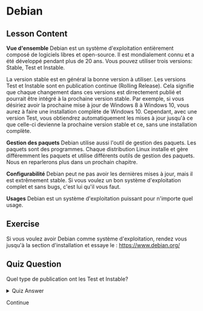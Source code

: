 # Debian

## Lesson Content

<b>Vue d'ensemble</b>
Debian est un système d'exploitation entièrement composé de logiciels libres et open-source. Il est mondialement connu et a été développé pendant plus de 20 ans. Vous pouvez utiliser trois versions: Stable, Test et Instable. 

La version stable est en général la bonne version à utiliser. Les versions Test et Instable sont en publication continue (Rolling Release). Cela signifie que chaque changement dans ces versions est dirrectement publié et pourrait être intégré à la prochaine version stable. Par exemple, si vous désiriez avoir la prochaine mise à jour de Windows 8 à Windows 10, vous aurez à faire une installation complète de Windows 10. Cependant, avec une version Test, vous obtiendrez automatiquement les mises à jour jusqu'à ce que celle-ci devienne la prochaine version stable et ce, sans une installation complète. 

<b>Gestion des paquets</b>
Debian utilise aussi l'outil de gestion des paquets. Les paquets sont des programmes. Chaque distribution Linux installe et gère différemment les paquets et utilise différents outils de gestion des paquets. Nous en reparlerons plus dans un prochain chapitre. 

<b>Configurabilité</b>
Debian peut ne pas avoir les dernières mises à jour, mais il est extrêmement stable. Si vous voulez un bon système d'exploitation complet et sans bugs, c'est lui qu'il vous faut.

<b>Usages</b>
Debian est un système d'exploitation puissant pour n'importe quel usage.


## Exercise

Si vous voulez avoir Debian comme système d'exploitation, rendez vous jusqu'à la section d'installation et essaye le : <a href='https://www.debian.org/'>https://www.debian.org/</a>

## Quiz Question

Quel type de publication ont les Test et Instable?

<details>
    <summary>Quiz Answer</summary>
</details>

Continue

